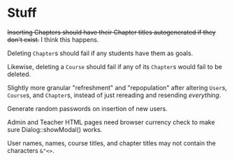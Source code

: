 # Stuff

~~Inserting Chapters should have their Chapter titles autogenerated if
they don't exist.~~ I think this happens.

Deleting `Chapter`s should fail if any students have them as goals.

Likewise, deleting a `Course` should fail if any of its `Chapter`s would
fail to be deleted.

Slightly more granular "refreshment" and "repopulation" after altering
`User`s, `Course`s, and `Chapter`s, instead of just rereading and
resending _everything_.

Generate random passwords on insertion of new users.

Admin and Teacher HTML pages need browser currency check to make sure
Dialog::showModal() works.

User names, names, course titles, and chapter titles may not contain
the characters `&"<>`.